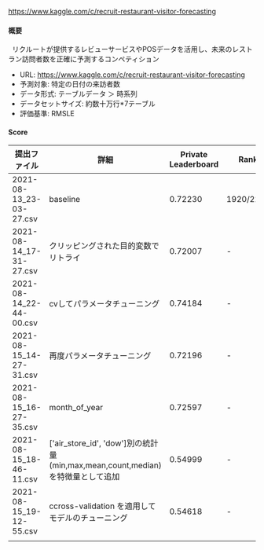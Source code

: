 https://www.kaggle.com/c/recruit-restaurant-visitor-forecasting

#### 概要

&nbsp;&nbsp;リクルートが提供するレビューサービスやPOSデータを活用し、未来のレストラン訪問者数を正確に予測するコンペティション

- URL: https://www.kaggle.com/c/recruit-restaurant-visitor-forecasting
- 予測対象: 特定の日付の来訪者数
- データ形式: テーブルデータ ＞ 時系列
- データセットサイズ: 約数十万行*7テーブル
- 評価基準: RMSLE

#### Score

|       提出ファイル       |       詳細       |       Private Leaderboard       | Rank |
| ---------------------- | ---------------------- | ---------------------- | ---------------------- |
|  2021-08-13_23-03-27.csv  |  baseline  | 0.72230 | 1920/2148 |
|  2021-08-14_17-31-27.csv  |  クリッピングされた目的変数でリトライ | 0.72007 | - |
|  2021-08-14_22-44-00.csv  |  cvしてパラメータチューニング | 0.74184  | - |
|  2021-08-15_14-27-31.csv  |  再度パラメータチューニング | 0.72196 | - |
|  2021-08-15_16-27-35.csv  |  month_of_year | 0.72597 | - |
|  2021-08-15_18-46-11.csv  |  ['air_store_id', 'dow']別の統計量(min,max,mean,count,median)を特徴量として追加 | 0.54999 | - | 
|  2021-08-15_19-12-55.csv  |  ccross-validation を適用してモデルのチューニング | 0.54618 | - |
|  |  |  |  |
